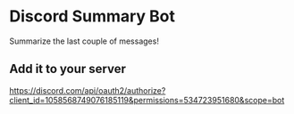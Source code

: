 # Discord Summary Bot
Summarize the last couple of messages!

## Add it to your server
https://discord.com/api/oauth2/authorize?client_id=1058568749076185119&permissions=534723951680&scope=bot
